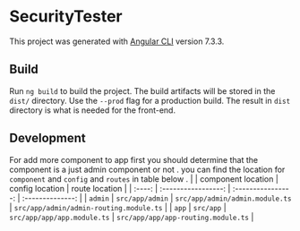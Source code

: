 # SecurityTester

This project was generated with [Angular CLI](https://github.com/angular/angular-cli) version 7.3.3.

## Build

Run `ng build` to build the project. The build artifacts will be stored in the `dist/` directory. Use the `--prod` flag for a production build. The result in `dist` directory is what is needed for the front-end.

## Development
For add more component to app first you should determine that the component is a just admin component or not . you can find the location for `component` and `config` and `routes` in table below .
|  | component location | config location | route location |
| :----: | :-----------------: | :----------------: | :--------------: |
| `admin` | `src/app/admin` | `src/app/admin/admin.module.ts` | `src/app/admin/admin-routing.module.ts` |
| `app`   | `src/app`       | `src/app/app/app.module.ts` | `src/app/app/app-routing.module.ts` |
